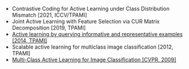 - Contrastive Coding for Active Learning under Class Distribution Mismatch [2021, ICCV/TPAMI]
- Joint Active Learning with Feature Selection via CUR Matrix Decomposition [2019, TPAMI]
- [Active learning by querying informative and representative examples [2014, TPAMI]](https://ieeexplore.ieee.org/abstract/document/6747346/)
- Scalable active learning for multiclass image classification [2012, TPAMI]
- [Multi-Class Active Learning for Image Classification [CVPR, 2009]](https://ieeexplore.ieee.org/abstract/document/5206627)


